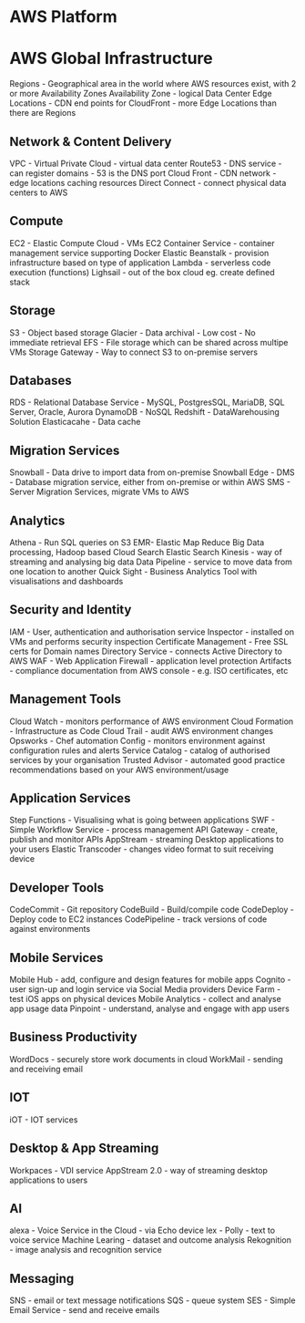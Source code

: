 AWS Platform
============

# AWS Global Infrastructure

Regions - Geographical area in the world where AWS resources exist, with 2 or more Availability Zones
Availability Zone - logical Data Center
Edge Locations - CDN end points for CloudFront
               - more Edge Locations than there are Regions

## Network & Content Delivery

VPC - Virtual Private Cloud
    - virtual data center
Route53 - DNS service
        - can register domains
        - 53 is the DNS port
Cloud Front - CDN network
            - edge locations caching resources
Direct Connect - connect physical data centers to AWS

## Compute

EC2 - Elastic Compute Cloud
    - VMs 
EC2 Container Service - container management service supporting Docker
Elastic Beanstalk - provision infrastructure based on type of application
Lambda - serverless code execution (functions)
Lighsail - out of the box cloud eg. create defined stack

## Storage

S3 - Object based storage
Glacier - Data archival
        - Low cost
        - No immediate retrieval
EFS - File storage which can be shared across multipe VMs
Storage Gateway - Way to connect S3 to on-premise servers

## Databases

RDS - Relational Database Service
    - MySQL, PostgresSQL, MariaDB, SQL Server, Oracle, Aurora
DynamoDB - NoSQL
Redshift - DataWarehousing Solution
Elasticacahe - Data cache

## Migration Services

Snowball - Data drive to import data from on-premise
Snowball Edge - 
DMS - Database migration service, either from on-premise or within AWS
SMS - Server Migration Services, migrate VMs to AWS

## Analytics

Athena - Run SQL queries on S3
EMR- Elastic Map Reduce Big Data processing, Hadoop based
Cloud Search
Elastic Search
Kinesis - way of streaming and analysing big data
Data Pipeline - service to move data from one location to another
Quick Sight - Business Analytics Tool with visualisations and dashboards

## Security and Identity

IAM - User, authentication and authorisation service
Inspector - installed on VMs and performs security inspection
Certificate Management - Free SSL certs for Domain names
Directory Service - connects Active Directory to AWS
WAF - Web Application Firewall 
    - application level protection
Artifacts - compliance documentation from AWS console
          - e.g. ISO certificates, etc

## Management Tools

Cloud Watch - monitors performance of AWS environment
Cloud Formation - Infrastructure as Code
Cloud Trail - audit AWS environment changes
Opsworks - Chef automation
Config - monitors environment against configuration rules and alerts
Service Catalog - catalog of authorised services by your organisation
Trusted Advisor - automated good practice recommendations based on your AWS environment/usage

## Application Services

Step Functions - Visualising what is going between applications
SWF - Simple Workflow Service
    - process management
API Gateway - create, publish and monitor APIs
AppStream - streaming Desktop applications to your users
Elastic Transcoder - changes video format to suit receiving device

## Developer Tools

CodeCommit - Git repository
CodeBuild - Build/compile code
CodeDeploy - Deploy code to EC2 instances
CodePipeline - track versions of code against environments

## Mobile Services

Mobile Hub - add, configure and design features for mobile apps
Cognito - user sign-up and login service via Social Media providers
Device Farm - test iOS apps on physical devices
Mobile Analytics - collect and analyse app usage data
Pinpoint - understand, analyse and engage with app users


## Business Productivity

WordDocs - securely store work documents in cloud
WorkMail - sending and receiving email

## IOT

iOT - IOT services

## Desktop & App Streaming

Workpaces - VDI service
AppStream 2.0 - way of streaming desktop applications to users

## AI

alexa - Voice Service in the Cloud
      - via Echo device
lex - 
Polly - text to voice service 
Machine Learing - dataset and outcome analysis
Rekognition - image analysis and recognition service

## Messaging

SNS - email or text message notifications
SQS - queue system
SES - Simple Email Service
    - send and receive emails







